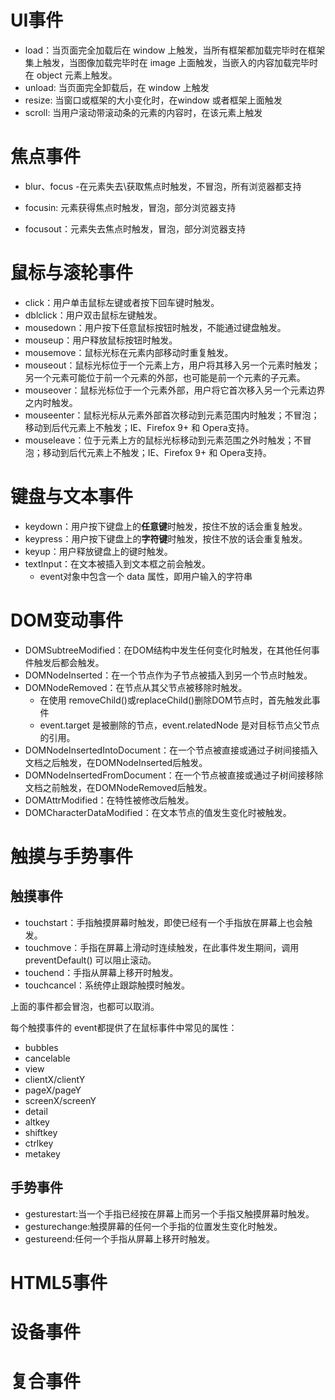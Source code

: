 # UI事件
- load：当页面完全加载后在 window 上触发，当所有框架都加载完毕时在框架集上触发，当图像加载完毕时在 image 上面触发，当嵌入的内容加载完毕时在 object 元素上触发。
- unload: 当页面完全卸载后，在 window 上触发
- resize: 当窗口或框架的大小变化时，在window 或者框架上面触发
- scroll: 当用户滚动带滚动条的元素的内容时，在该元素上触发

# 焦点事件
- blur、focus
 -在元素失去\获取焦点时触发，不冒泡，所有浏览器都支持

- focusin: 元素获得焦点时触发，冒泡，部分浏览器支持
- focusout：元素失去焦点时触发，冒泡，部分浏览器支持

# 鼠标与滚轮事件
- click：用户单击鼠标左键或者按下回车键时触发。
- dblclick：用户双击鼠标左键触发。
- mousedown：用户按下任意鼠标按钮时触发，不能通过键盘触发。
- mouseup：用户释放鼠标按钮时触发。
- mousemove：鼠标光标在元素内部移动时重复触发。
- mouseout：鼠标光标位于一个元素上方，用户将其移入另一个元素时触发；另一个元素可能位于前一个元素的外部，也可能是前一个元素的子元素。
- mouseover：鼠标光标位于一个元素外部，用户将它首次移入另一个元素边界之内时触发。
- mouseenter：鼠标光标从元素外部首次移动到元素范围内时触发；不冒泡；移动到后代元素上不触发；IE、Firefox 9+ 和 Opera支持。
- mouseleave：位于元素上方的鼠标光标移动到元素范围之外时触发；不冒泡；移动到后代元素上不触发；IE、Firefox 9+ 和 Opera支持。

# 键盘与文本事件
- keydown：用户按下键盘上的**任意键**时触发，按住不放的话会重复触发。
- keypress：用户按下键盘上的**字符键**时触发，按住不放的话会重复触发。
- keyup：用户释放键盘上的键时触发。
- textInput：在文本被插入到文本框之前会触发。
  - event对象中包含一个 data 属性，即用户输入的字符串

# DOM变动事件
- DOMSubtreeModified：在DOM结构中发生任何变化时触发，在其他任何事件触发后都会触发。
- DOMNodeInserted：在一个节点作为子节点被插入到另一个节点时触发。
- DOMNodeRemoved：在节点从其父节点被移除时触发。
  - 在使用 removeChild()或replaceChild()删除DOM节点时，首先触发此事件
  - event.target 是被删除的节点，event.relatedNode 是对目标节点父节点的引用。
- DOMNodeInsertedIntoDocument：在一个节点被直接或通过子树间接插入文档之后触发，在DOMNodeInserted后触发。
- DOMNodeInsertedFromDocument：在一个节点被直接或通过子树间接移除文档之前触发，在DOMNodeRemoved后触发。
- DOMAttrModified：在特性被修改后触发。
- DOMCharacterDataModified：在文本节点的值发生变化时被触发。


# 触摸与手势事件
## 触摸事件
- touchstart：手指触摸屏幕时触发，即使已经有一个手指放在屏幕上也会触发。
- touchmove：手指在屏幕上滑动时连续触发，在此事件发生期间，调用 preventDefault() 可以阻止滚动。
- touchend：手指从屏幕上移开时触发。
- touchcancel：系统停止跟踪触摸时触发。

上面的事件都会冒泡，也都可以取消。

每个触摸事件的 event都提供了在鼠标事件中常见的属性：
- bubbles
- cancelable
- view
- clientX/clientY
- pageX/pageY
- screenX/screenY
- detail
- altkey
- shiftkey
- ctrlkey
- metakey

## 手势事件
- gesturestart:当一个手指已经按在屏幕上而另一个手指又触摸屏幕时触发。
- gesturechange:触摸屏幕的任何一个手指的位置发生变化时触发。
- gestureend:任何一个手指从屏幕上移开时触发。
# HTML5事件

# 设备事件

# 复合事件
